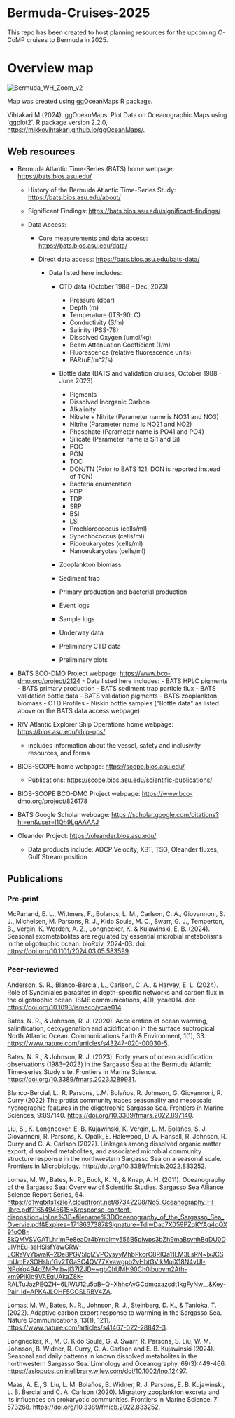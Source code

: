# Bermuda-Cruises-2025
This repo has been created to host planning resources for the upcoming C-CoMP cruises to Bermuda in 2025.

# Overview map
![Bermuda_WH_Zoom_v2](https://github.com/user-attachments/assets/c77ade85-b327-4ee7-9a1b-e4499e1f7161)


Map was created using ggOceanMaps R package. 

Vihtakari M (2024). ggOceanMaps: Plot Data on Oceanographic Maps using 'ggplot2'. R package version 2.2.0, https://mikkovihtakari.github.io/ggOceanMaps/.

## Web resources
- Bermuda Atlantic Time-Series (BATS) home webpage: https://bats.bios.asu.edu/
    - History of the Bermuda Atlantic Time-Series Study: https://bats.bios.asu.edu/about/
    - Significant Findings: https://bats.bios.asu.edu/significant-findings/
      
    - Data Access:
      - Core measurements and data access: https://bats.bios.asu.edu/data/
      - Direct data access: https://bats.bios.asu.edu/bats-data/
        
          - Data listed here includes:
            - CTD data (October 1988 - Dec. 2023)
              - Pressure (dbar)
              - Depth (m)
              - Temperature (ITS-90, C)
              - Conductivity (S/m)
              - Salinity (PSS-78)
              - Dissolved Oxygen (umol/kg)
              - Beam Attenuation Coefficient (1/m)
              - Fluorescence (relative fluorescence units)
              - PAR(uE/m^2/s)

            - Bottle data (BATS and validation cruises, October 1988 - June 2023)
              - Pigments
              - Dissolved Inorganic Carbon
              - Alkalinity
              - Nitrate + Nitrite (Parameter name is NO31 and NO3)
              - Nitrite (Parameter name is NO21 and NO2)
              - Phosphate (Parameter name is PO41 and PO4)
              - Silicate (Parameter name is Si1 and Si)
              - POC
              - PON
              - TOC
              - DON/TN (Prior to BATS 121; DON is reported instead of TON)
              - Bacteria enumeration
              - POP
              - TDP
              - SRP
              - BSi
              - LSi
              - Prochlorococcus (cells/ml)
              - Synechococcus (cells/ml)
              - Picoeukaryotes (cells/ml)
              - Nanoeukaryotes (cells/ml)
                
            - Zooplankton biomass
            - Sediment trap
            - Primary production and bacterial production
            - Event logs
            - Sample logs
            - Underway data
            - Preliminary CTD data
            - Preliminary plots

- BATS BCO-DMO Project webpage: https://www.bco-dmo.org/project/2124
          - Data listed here includes:
            - BATS HPLC pigments
            - BATS primary production
            - BATS sediment trap particle flux
            - BATS validation bottle data
            - BATS validation pigments
            - BATS zooplankton biomass
            - CTD Profiles
            - Niskin bottle samples ("Bottle data" as listed above on the BATS data access webpage)

- R/V Atlantic Explorer Ship Operations home webpage: https://bios.asu.edu/ship-ops/
    - includes information about the vessel, safety and inclusivity resources, and forms
 
- BIOS-SCOPE home webpage: https://scope.bios.asu.edu/
    - Publications: https://scope.bios.asu.edu/scientific-publications/
- BIOS-SCOPE BCO-DMO Project webpage: https://www.bco-dmo.org/project/826178

- BATS Google Scholar webpage: https://scholar.google.com/citations?hl=en&user=l1Qh9LgAAAAJ

- Oleander Project: https://oleander.bios.asu.edu/
  - Data products include: ADCP Velocity, XBT, TSG, Oleander fluxes, Gulf Stream position
 

## Publications

### Pre-print

McParland, E. L., Wittmers, F., Bolanos, L. M., Carlson, C. A., Giovannoni, S. J., Michelsen, M. Parsons, R. J., Kido Soule, M. C., Swarr, G. J., Temperton, B., Vergin, K. Worden, A. Z., Longnecker, K. & Kujawinski, E. B. (2024). Seasonal exometabolites are regulated by essential microbial metabolisms in the oligotrophic ocean. bioRxiv, 2024-03. doi: https://doi.org/10.1101/2024.03.05.583599. 

### Peer-reviewed

Anderson, S. R., Blanco-Bercial, L., Carlson, C. A., & Harvey, E. L. (2024). Role of Syndiniales parasites in depth-specific networks and carbon flux in the oligotrophic ocean. ISME communications, 4(1), ycae014. doi: https://doi.org/10.1093/ismeco/ycae014.

Bates, N. R., & Johnson, R. J. (2020). Acceleration of ocean warming, salinification, deoxygenation and acidification in the surface subtropical North Atlantic Ocean. Communications Earth & Environment, 1(1), 33. https://www.nature.com/articles/s43247-020-00030-5. 

Bates, N. R., & Johnson, R. J. (2023). Forty years of ocean acidification observations (1983–2023) in the Sargasso Sea at the Bermuda Atlantic Time-series Study site. Frontiers in Marine Science. https://doi.org/10.3389/fmars.2023.1289931. 

Blanco-Bercial, L., R. Parsons, L.M. Bolaños, R. Johnson, G. Giovannoni, R. Curry (2022) The protist community traces seasonality and mesoscale hydrographic features in the oligotrophic Sargasso Sea. Frontiers in Marine Sciences, 9:897140. https://doi.org/10.3389/fmars.2022.897140. 

Liu, S., K. Longnecker, E. B. Kujawinski, K. Vergin, L. M. Bolaños, S. J. Giovannoni, R. Parsons, K. Opalk, E. Halewood, D. A. Hansell, R. Johnson, R. Curry and C. A. Carlson (2022). Linkages among dissolved organic matter export, dissolved metabolites, and associated microbial community structure response in the northwestern Sargasso Sea on a seasonal scale. Frontiers in Microbiology. http://doi.org/10.3389/fmicb.2022.833252. 

Lomas, M. W., Bates, N. R., Buck, K. N., & Knap, A. H. (2011). Oceanography of the Sargasso Sea: Overview of Scientific Studies. Sargasso Sea Alliance Science Report Series, 64. https://d1wqtxts1xzle7.cloudfront.net/87342208/No5_Oceanography_HI-libre.pdf?1654945615=&response-content-disposition=inline%3B+filename%3DOceanography_of_the_Sargasso_Sea_Overvie.pdf&Expires=1718637387&Signature=TdjwDac7X059PZqKYAg4dQX91oOB-8kQMVSVGATLhrImPe8eaDr4bYnblmy556B5pIwps3bZh9maBsyhhBqDU0DuIVhEu-ssHSlsfYawGRW-uCRaVvYbwaK~2De8PGV5IglZVPCysyyMhbPkorC8RlQa11LM3LsRN~lxJCSmUmEzSOHslufGv2TGaSC4QV77Xvawgpb2vHbtGVIkMoiX18N4yUl-NPoYo494dZMPyib~jl37IZJD~~gbQhUMH90Ch0ibubym2Ath-km9PjKlg9VAEqUAkaZ8K-RALTuJazPEQZH~6LIWU12u5oB~Q~XhhcAvGCdmqxazcdt1kgFyNw__&Key-Pair-Id=APKAJLOHF5GGSLRBV4ZA. 

Lomas, M. W., Bates, N. R., Johnson, R. J., Steinberg, D. K., & Tanioka, T. (2022). Adaptive carbon export response to warming in the Sargasso Sea. Nature Communications, 13(1), 1211. https://www.nature.com/articles/s41467-022-28842-3. 

Longnecker, K., M. C. Kido Soule, G. J. Swarr, R. Parsons, S. Liu, W. M. Johnson, B. Widner, R. Curry, C. A. Carlson and E. B. Kujawinski (2024). Seasonal and daily patterns in known dissolved metabolites in the northwestern Sargasso Sea. Limnology and Oceanography. 69(3):449-466. https://aslopubs.onlinelibrary.wiley.com/doi/10.1002/lno.12497. 

Maas, A. E., S. Liu, L. M. Bolaños, B. Widner, R. J. Parsons, E. B. Kujawinski, L. B. Bercial and C. A. Carlson (2020). Migratory zooplankton excreta and its influences on prokaryotic communities. Frontiers in Marine Science. 7: 573268. https://doi.org/10.3389/fmicb.2022.833252. 

